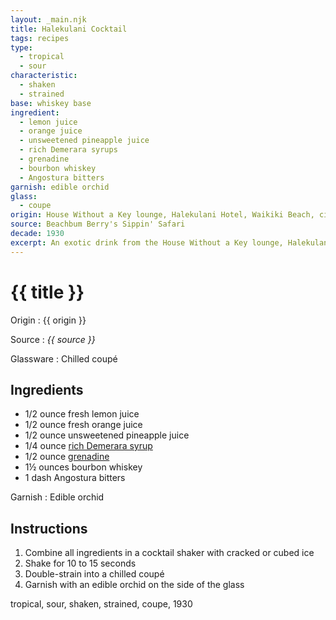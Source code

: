 ```yaml
---
layout: _main.njk
title: Halekulani Cocktail
tags: recipes
type:
  - tropical
  - sour
characteristic:
  - shaken
  - strained
base: whiskey base
ingredient:
  - lemon juice
  - orange juice
  - unsweetened pineapple juice
  - rich Demerara syrups
  - grenadine
  - bourbon whiskey
  - Angostura bitters
garnish: edible orchid
glass:
  - coupe
origin: House Without a Key lounge, Halekulani Hotel, Waikiki Beach, circa 1930s
source: Beachbum Berry's Sippin' Safari
decade: 1930
excerpt: An exotic drink from the House Without a Key lounge, Halekulani Hotel, Waikiki Beach, circa 1930s
---
```

<!-- markdownlint-disable MD025 -->
# {{ title }}
<!-- markdownlint-enable MD025 -->

Origin
  : {{ origin }}

Source
  : <cite><span data-pagefind-filter="Source">{{ source }}</span></cite>

Glassware
  : Chilled coupé

## Ingredients

* 1/2 ounce fresh lemon juice
* 1/2 ounce fresh orange juice
* 1/2 ounce unsweetened pineapple juice
* 1/4 ounce [rich Demerara syrup](/mixes/2-1-simple-syrup)
* 1/2 ounce [grenadine](/mixes/grenadine)
* 1&frac12; ounces bourbon whiskey
* 1 dash Angostura bitters

Garnish
  : <span data-pagefind-filter="Garnish">Edible orchid</span>

## Instructions

1. Combine all ingredients in a cocktail shaker with cracked or cubed ice
2. Shake for 10 to 15 seconds
3. Double-strain into a chilled coupé
4. Garnish with an edible orchid on the side of the glass

<div
  class="sr-only"
  data-cat[0]="Drink"
  data-type[0]="Tropical"
  data-type[1]="Sour"
  data-char[0]="Shaken"
  data-char[1]="Strained"
  data-base[0]="Whiskey"
  data-ingredient[0]="Lemon juice"
  data-ingredient[1]="Orange juice"
  data-ingredient[2]="Pineapple juice, unsweetened"
  data-ingredient[3]="Rich Demerara syrup"
  data-ingredient[4]="Grenadine"
  data-ingredient[5]="Whiskey, bourbon"
  data-ingredient[6]="Angostura bitters"
  data-juice[0]="Lemon juice"
  data-juice[1]="Orange juice"
  data-juice[2]="Pineapple juice, unsweetened"
  data-syrup[0]="Rich Demerara syrup"
  data-syrup[1]="Grenadine"
  data-liquor[0]="Whiskey, bourbon"
  data-bitters[0]="Angostura bitters"
  data-origin[0]="Halekulani Hotel, Waikiki Beach"
  data-origin[1]="House Without a Key lounge, Waikiki Beach"
  data-glass[0]="Coupé"
  data-decade[0]="1930"
  data-pagefind-filter="
    Category[data-cat[0]],
    Type[data-type[0]],
    Type[data-type[1]],
    Characteristic[data-char[0]],
    Characteristic[data-char[1]],
    Base[data-base[0]],
    Ingredient[data-ingredient[0]],
    Ingredient[data-ingredient[1]],
    Ingredient[data-ingredient[2]],
    Ingredient[data-ingredient[3]],
    Ingredient[data-ingredient[4]],
    Ingredient[data-ingredient[5]],
    Ingredient[data-ingredient[6]],
    Juice[data-juice[0]],
    Juice[data-juice[1]],
    Juice[data-juice[2]],
    Syrup[data-syrup[0]],
    Syrup[data-syrup[1]],
    Liquor[data-liquor[0]],
    Bitters[data-bitters[0]],
    Origin[data-origin[0]],
    Origin[data-origin[1]],
    Glassware[data-glass[0]],
    Decade[data-decade[0]]
  "
>
</div>

<div class="keywords" aria-hidden>tropical, sour, shaken, strained, coupe, 1930</div>

